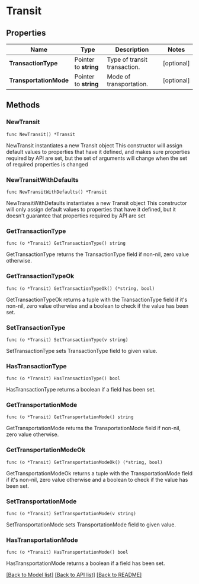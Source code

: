 # Transit

## Properties

Name | Type | Description | Notes
------------ | ------------- | ------------- | -------------
**TransactionType** | Pointer to **string** | Type of transit transaction. | [optional] 
**TransportationMode** | Pointer to **string** | Mode of transportation. | [optional] 

## Methods

### NewTransit

`func NewTransit() *Transit`

NewTransit instantiates a new Transit object
This constructor will assign default values to properties that have it defined,
and makes sure properties required by API are set, but the set of arguments
will change when the set of required properties is changed

### NewTransitWithDefaults

`func NewTransitWithDefaults() *Transit`

NewTransitWithDefaults instantiates a new Transit object
This constructor will only assign default values to properties that have it defined,
but it doesn't guarantee that properties required by API are set

### GetTransactionType

`func (o *Transit) GetTransactionType() string`

GetTransactionType returns the TransactionType field if non-nil, zero value otherwise.

### GetTransactionTypeOk

`func (o *Transit) GetTransactionTypeOk() (*string, bool)`

GetTransactionTypeOk returns a tuple with the TransactionType field if it's non-nil, zero value otherwise
and a boolean to check if the value has been set.

### SetTransactionType

`func (o *Transit) SetTransactionType(v string)`

SetTransactionType sets TransactionType field to given value.

### HasTransactionType

`func (o *Transit) HasTransactionType() bool`

HasTransactionType returns a boolean if a field has been set.

### GetTransportationMode

`func (o *Transit) GetTransportationMode() string`

GetTransportationMode returns the TransportationMode field if non-nil, zero value otherwise.

### GetTransportationModeOk

`func (o *Transit) GetTransportationModeOk() (*string, bool)`

GetTransportationModeOk returns a tuple with the TransportationMode field if it's non-nil, zero value otherwise
and a boolean to check if the value has been set.

### SetTransportationMode

`func (o *Transit) SetTransportationMode(v string)`

SetTransportationMode sets TransportationMode field to given value.

### HasTransportationMode

`func (o *Transit) HasTransportationMode() bool`

HasTransportationMode returns a boolean if a field has been set.


[[Back to Model list]](../README.md#documentation-for-models) [[Back to API list]](../README.md#documentation-for-api-endpoints) [[Back to README]](../README.md)


